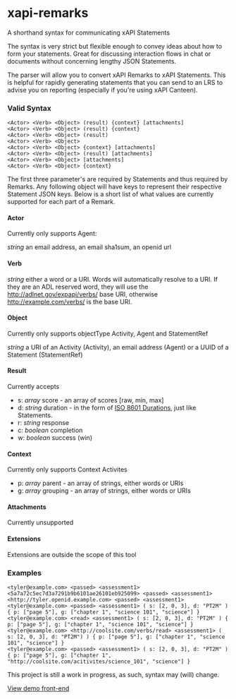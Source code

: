 # xapi-remarks
A shorthand syntax for communicating xAPI Statements

The syntax is very strict but flexible enough to convey ideas about how to form your statements. Great for discussing interaction flows in chat or documents without concerning lengthy JSON Statements.

The parser will allow you to convert xAPI Remarks to xAPI Statements. This is helpful for rapidly generating statements that you can send to an LRS to advise you on reporting (especially if you're using xAPI Canteen).

### Valid Syntax
```
<Actor> <Verb> <Object> (result) {context} [attachments]
<Actor> <Verb> <Object> (result) {context}
<Actor> <Verb> <Object> (result)
<Actor> <Verb> <Object>
<Actor> <Verb> <Object> {context} [attachments]
<Actor> <Verb> <Object> (result) [attachments]
<Actor> <Verb> <Object> [attachments]
<Actor> <Verb> <Object> {context}
```

The first three parameter's are required by Statements and thus required by Remarks. Any following object will have keys to represent their respective Statement JSON keys. Below is a short list of what values are currently supported for each part of a Remark.

#### Actor

Currently only supports Agent:

*string* an email address, an email sha1sum, an openid url

#### Verb

*string* either a word or a URI. Words will automatically resolve to a URI. If they are an ADL reserved word, they will use the http://adlnet.gov/expapi/verbs/ base URI, otherwise http://example.com/verbs/ is the base URI.

#### Object

Currently only supports objectType Activity, Agent and StatementRef

*string* a URI of an Activity (Activity), an email address (Agent) or a UUID of a Statement (StatementRef)

#### Result

Currently accepts

* s: *array* score - an array of scores [raw, min, max]
* d: *string* duration - in the form of [ISO 8601 Durations](http://www.wikiwand.com/en/ISO_8601#/Durations), just like Statements.
* r: *string* response
* c: *boolean* completion
* w: *boolean* success (win)

#### Context

Currently only supports Context Activites

* p: *array* parent - an array of strings, either words or URIs
* g: *array* grouping - an array of strings, either words or URIs

#### Attachments

Currently unsupported


#### Extensions

Extensions are outside the scope of this tool


### Examples

```
<tyler@example.com> <passed> <assessment1>
<5a7a72c5ec7d3a7291b9b6101ae26101eb925099> <passed> <assessment1>
<http://tyler.openid.example.com> <passed> <assessment1>
<tyler@example.com> <passed> <assessment1> ( s: [2, 0, 3], d: "PT2M" ) { p: ["page 5"], g: ["chapter 1", "science 101", "science"] }
<tyler@example.com> <read> <assessment1> ( s: [2, 0, 3], d: "PT2M" ) { p: ["page 5"], g: ["chapter 1", "science 101", "science"] }
<tyler@example.com> <http://coolsite.com/verbs/read> <assessment1> ( s: [2, 0, 3], d: "PT2M") ) { p: ["page 5"], g: ["chapter 1", "science 101", "science"] }
<tyler@example.com> <passed> <assessment1> ( s: [2, 0, 3], d: "PT2M" ) { p: ["page 5"], g: ["chapter 1", "http://coolsite.com/acitivites/science_101", "science"] }
```

This project is still a work in progress, as such, syntax may (will) change.

[View demo front-end](http://adlnet.github.io/xapi-remarks)
